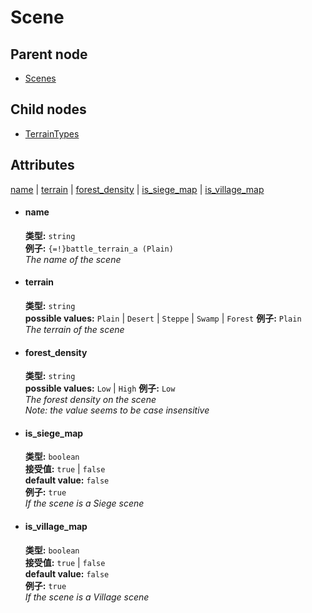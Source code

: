 # Scene

## Parent node
- [Scenes](../../Scenes)

## Child nodes
- [TerrainTypes](TerrainTypes)

## Attributes
[name](#name) | [terrain](#terrain) | [forest_density](#forest_density) | [is_siege_map](#is_siege_map) | [is_village_map](#is_village_map)

- #### name
  **类型:**  `string`  
  **例子:**  `{=!}battle_terrain_a (Plain)`  
  *The name of the scene*  

- #### terrain
  **类型:**  `string`  
  **possible values:** `Plain` | `Desert` | `Steppe` |  `Swamp` |  `Forest`
  **例子:**  `Plain`  
  *The terrain of the scene*  
  
- #### forest_density
  **类型:**  `string`  
  **possible values:** `Low` | `High`
  **例子:**  `Low`  
  *The forest density on the scene*  
  *Note: the value seems to be case insensitive*  
  
- #### is_siege_map
  **类型:**  `boolean`  
  **接受值:** `true` | `false`  
  **default value:** `false`  
  **例子:**  `true`  
  *If the scene is a Siege scene*  
  
- #### is_village_map
  **类型:**  `boolean`  
  **接受值:** `true` | `false`  
  **default value:** `false`  
  **例子:**  `true`  
  *If the scene is a Village scene*  
  